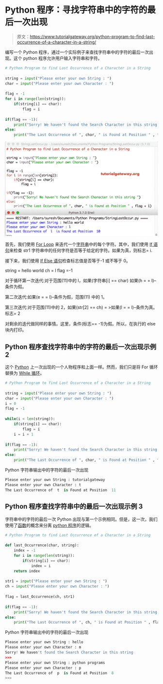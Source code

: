 # Python 程序：寻找字符串中的字符的最后一次出现

> 原文：<https://www.tutorialgateway.org/python-program-to-find-last-occurrence-of-a-character-in-a-string/>

编写一个 Python 程序，通过一个实际例子来查找字符串中的字符的最后一次出现。这个 python 程序允许用户输入字符串和字符。

```py
# Python Program to find Last Occurrence of a Character in a String

string = input("Please enter your own String : ")
char = input("Please enter your own Character : ")

flag = -1
for i in range(len(string)):
    if(string[i] == char):
        flag = i

if(flag == -1):
    print("Sorry! We haven't found the Search Character in this string ")
else:
    print("The Last Occurrence of ", char, " is Found at Position " , flag + 1)
```

![Python Program to find Last Occurrence of a Character in a String 1](img/1f2e527e0396caea6b1c70b00da18b1c.png)

首先，我们使用 [For Loop](https://www.tutorialgateway.org/python-for-loop/) 来迭代一个[字符串](https://www.tutorialgateway.org/python-string/)中的每个字符。其中，我们使用 [If 语句](https://www.tutorialgateway.org/python-if-statement/)来检查 str1 字符串中的任何字符是否等于给定的字符。如果为真，则标志= i.

接下来，我们使用 [If Else 语句](https://www.tutorialgateway.org/python-if-else/)检查标志值是否等于-1 或不等于 0。

string = hello world
ch = l
flag =-1

对于循环第一次迭代:对于范围(11)中的 I，如果(字符串[i] == char)
如果(h = = l)–条件为假。

第二次迭代:如果(e = = l)–条件为假，范围(11)
中的 1。

第三次迭代:对于范围(11)中的 2，如果(str[2] == ch) = >如果(l = = l)–条件为真。
标志= 2

对剩余的迭代做同样的事情。这里，条件(标志== -1)为假。所以，在执行的 else 块内打印。

## Python 程序查找字符串中的字符的最后一次出现示例 2

这个 [Python](https://www.tutorialgateway.org/python-tutorial/) 上一次出现的一个人物程序和上面一样。然而，我们只是将 For 循环替换为 [While 循环](https://www.tutorialgateway.org/python-while-loop/)。

```py
# Python Program to find Last Occurrence of a Character in a String

string = input("Please enter your own String : ")
char = input("Please enter your own Character : ")
i = 0
flag = -1

while(i < len(string)):
    if(string[i] == char):
        flag = i
    i = i + 1

if(flag == -1):
    print("Sorry! We haven't found the Search Character in this string ")
else:
    print("The Last Occurrence of ", char, " is Found at Position " , flag + 1)
```

Python 字符串输出中的字符的最后一次出现

```py
Please enter your own String : tutorialgateway
Please enter your own Character : t
The Last Occurrence of  t  is Found at Position  11
```

## Python 程序查找字符串中的最后一次出现示例 3

字符串中的字符的最后一次 Python 出现与第一个示例相同。但是，这一次，我们使用了[函数](https://www.tutorialgateway.org/functions-in-python/)的概念来分离 [python 程序](https://www.tutorialgateway.org/python-programming-examples/)的逻辑。

```py
# Python Program to find Last Occurrence of a Character in a String

def last_Occurrence(char, string):
    index = -1
    for i in range(len(string)):
        if(string[i] == char):
            index = i
    return index

str1 = input("Please enter your own String : ")
ch = input("Please enter your own Character : ")

flag = last_Occurrence(ch, str1)

if(flag == -1):
    print("Sorry! We haven't found the Search Character in this string ")
else:
    print("The Last Occurrence of ", ch, " is Found at Position " , flag + 1)
```

Python 字符串输出中的字符的最后一次出现

```py
Please enter your own String : hello
Please enter your own Character : m
Sorry! We haven't found the Search Character in this string 
>>> 
Please enter your own String : python programs
Please enter your own Character : p
The Last Occurrence of  p  is Found at Position  8
>>> 
```